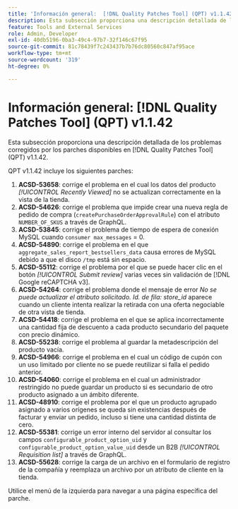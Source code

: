 ```yaml
---
title: 'Información general:  [!DNL Quality Patches Tool] (QPT) v1.1.42'
description: Esta subsección proporciona una descripción detallada de los problemas corregidos por los parches disponibles en  [!DNL Quality Patches Tool] (QPT) v1.1.42.
feature: Tools and External Services
role: Admin, Developer
exl-id: 40db5196-0ba3-49c4-97b7-32f146c67f95
source-git-commit: 81c78439f7c243437b7b76dc80560c847af95ace
workflow-type: tm+mt
source-wordcount: '319'
ht-degree: 0%

---
```


# Información general: [!DNL Quality Patches Tool] (QPT) v1.1.42

Esta subsección proporciona una descripción detallada de los problemas corregidos por los parches disponibles en [!DNL Quality Patches Tool] (QPT) v1.1.42.

QPT v1.1.42 incluye los siguientes parches:

1. **ACSD-53658**: corrige el problema en el cual los datos del producto *[!UICONTROL Recently Viewed]* no se actualizan correctamente en la vista de la tienda.
1. **ACSD-54626**: corrige el problema que impide crear una nueva regla de pedido de compra (`createPurchaseOrderApprovalRule`) con el atributo `NUMBER_OF_SKUS` a través de GraphQL.
1. **ACSD-53845**: corrige el problema de tiempo de espera de conexión MySQL cuando `consumer max_messages` = 0.
1. **ACSD-54890**: corrige el problema en el que `aggregate_sales_report_bestsellers_data` causa errores de MySQL debido a que el disco `/tmp` está sin espacio.
1. **ACSD-55112**: corrige el problema por el que se puede hacer clic en el botón *[!UICONTROL Submit review]* varias veces sin validación de [!DNL Google reCAPTCHA v3].
1. **ACSD-54264**: corrige el problema donde el mensaje de error *No se puede actualizar el atributo solicitado. Id. de fila: store_id* aparece cuando un cliente intenta realizar la retirada con una oferta negociable de otra vista de tienda.
1. **ACSD-54418**: corrige el problema en el que se aplica incorrectamente una cantidad fija de descuento a cada producto secundario del paquete con precio dinámico.
1. **ACSD-55238**: corrige el problema al guardar la metadescripción del producto vacía.
1. **ACSD-54966**: corrige el problema en el cual un código de cupón con un uso limitado por cliente no se puede reutilizar si falla el pedido anterior.
1. **ACSD-54060**: corrige el problema en el cual un administrador restringido no puede guardar un producto si es secundario de otro producto asignado a un ámbito diferente.
1. **ACSD-48910**: corrige el problema por el que un producto agrupado asignado a varios orígenes se queda sin existencias después de facturar y enviar un pedido, incluso si tiene una cantidad distinta de cero.
1. **ACSD-55381**: corrige un error interno del servidor al consultar los campos `configurable_product_option_uid` y `configurable_product_option_value_uid` desde un B2B *[!UICONTROL Requisition list]* a través de GraphQL.
1. **ACSD-55628**: corrige la carga de un archivo en el formulario de registro de la compañía y reemplaza un archivo por un atributo de cliente en la tienda.

Utilice el menú de la izquierda para navegar a una página específica del parche.
